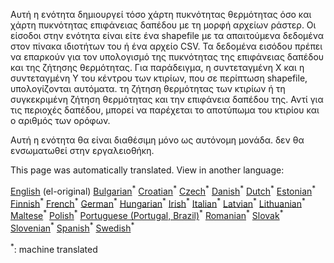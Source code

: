 <p> Αυτή η ενότητα δημιουργεί τόσο χάρτη πυκνότητας θερμότητας όσο και χάρτη πυκνότητας επιφάνειας δαπέδου με τη μορφή αρχείων ράστερ. Οι είσοδοι στην ενότητα είναι είτε ένα shapefile με τα απαιτούμενα δεδομένα στον πίνακα ιδιοτήτων του ή ένα αρχείο CSV. Τα δεδομένα εισόδου πρέπει να επαρκούν για τον υπολογισμό της πυκνότητας της επιφάνειας δαπέδου και της ζήτησης θερμότητας. Για παράδειγμα, η συντεταγμένη Χ και η συντεταγμένη Υ του κέντρου των κτιρίων, που σε περίπτωση shapefile, υπολογίζονται αυτόματα. τη ζήτηση θερμότητας των κτιρίων ή τη συγκεκριμένη ζήτηση θερμότητας και την επιφάνεια δαπέδου της. Αντί για τις περιοχές δαπέδου, μπορεί να παρέχεται το αποτύπωμα του κτιρίου και ο αριθμός των ορόφων. </p><p> Αυτή η ενότητα θα είναι διαθέσιμη μόνο ως αυτόνομη μονάδα. δεν θα ενσωματωθεί στην εργαλειοθήκη. </p>

This page was automatically translated. View in another language:

[English](../en/CM-Customized-heat-and-floor-area-density-maps.md) (el-original) [Bulgarian](../bg/CM-Customized-heat-and-floor-area-density-maps.md)<sup>\*</sup> [Croatian](../hr/CM-Customized-heat-and-floor-area-density-maps.md)<sup>\*</sup> [Czech](../cs/CM-Customized-heat-and-floor-area-density-maps.md)<sup>\*</sup> [Danish](../da/CM-Customized-heat-and-floor-area-density-maps.md)<sup>\*</sup> [Dutch](../nl/CM-Customized-heat-and-floor-area-density-maps.md)<sup>\*</sup> [Estonian](../et/CM-Customized-heat-and-floor-area-density-maps.md)<sup>\*</sup> [Finnish](../fi/CM-Customized-heat-and-floor-area-density-maps.md)<sup>\*</sup> [French](../fr/CM-Customized-heat-and-floor-area-density-maps.md)<sup>\*</sup> [German](../de/CM-Customized-heat-and-floor-area-density-maps.md)<sup>\*</sup>  [Hungarian](../hu/CM-Customized-heat-and-floor-area-density-maps.md)<sup>\*</sup> [Irish](../ga/CM-Customized-heat-and-floor-area-density-maps.md)<sup>\*</sup> [Italian](../it/CM-Customized-heat-and-floor-area-density-maps.md)<sup>\*</sup> [Latvian](../lv/CM-Customized-heat-and-floor-area-density-maps.md)<sup>\*</sup> [Lithuanian](../lt/CM-Customized-heat-and-floor-area-density-maps.md)<sup>\*</sup> [Maltese](../mt/CM-Customized-heat-and-floor-area-density-maps.md)<sup>\*</sup> [Polish](../pl/CM-Customized-heat-and-floor-area-density-maps.md)<sup>\*</sup> [Portuguese (Portugal, Brazil)](../pt/CM-Customized-heat-and-floor-area-density-maps.md)<sup>\*</sup> [Romanian](../ro/CM-Customized-heat-and-floor-area-density-maps.md)<sup>\*</sup> [Slovak](../sk/CM-Customized-heat-and-floor-area-density-maps.md)<sup>\*</sup> [Slovenian](../sl/CM-Customized-heat-and-floor-area-density-maps.md)<sup>\*</sup> [Spanish](../es/CM-Customized-heat-and-floor-area-density-maps.md)<sup>\*</sup> [Swedish](../sv/CM-Customized-heat-and-floor-area-density-maps.md)<sup>\*</sup> 

<sup>\*</sup>: machine translated
